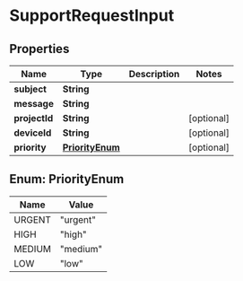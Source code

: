 
# SupportRequestInput

## Properties
Name | Type | Description | Notes
------------ | ------------- | ------------- | -------------
**subject** | **String** |  | 
**message** | **String** |  | 
**projectId** | **String** |  |  [optional]
**deviceId** | **String** |  |  [optional]
**priority** | [**PriorityEnum**](#PriorityEnum) |  |  [optional]


<a name="PriorityEnum"></a>
## Enum: PriorityEnum
Name | Value
---- | -----
URGENT | &quot;urgent&quot;
HIGH | &quot;high&quot;
MEDIUM | &quot;medium&quot;
LOW | &quot;low&quot;



